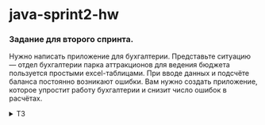 # java-sprint2-hw
### Задание для второго спринта.

Нужно написать приложение для бухгалтерии.
Представьте ситуацию — отдел бухгалтерии парка аттракционов для ведения бюджета пользуется простыми excel-таблицами.
При вводе данных и подсчёте баланса постоянно возникают ошибки. Вам нужно создать приложение, которое упростит работу
бухгалтерии и снизит число ошибок в расчётах.

<details> <summary> ТЗ </summary>  

### Приложение должно предоставлять следующую функциональность:

* Консольный интерфейс для управления программой.
* Считывание месячных и годового отчётов бухгалтерии из файлов и их перевод в объекты приложения.
* Сверка данных по месячным и годовому отчётам.
* Вывод информации о месячных и годовом отчётах.

Для разработки приложения бухгалтерия готова предоставить три месячных отчёта: за январь, февраль и март 2021 года,
а также частичный годовой отчёт за эти же три месяца.
Пока достаточно, чтобы приложение обрабатывало только эти данные.

### Стартовые вводные. Формат входных файлов.
Бухгалтерия готова предоставить данные о своей деятельности в виде файлов в формате CSV — Comma-Separated Values
(англ. «значения, разделённые запятыми»). Каждый файл в формате CSV состоит из набора строк. В первой строке идут
заголовки столбцов. Каждая следующая строка состоит из значений, разделённых символом-разделителем — запятой.

Приложение должно работать с двумя видами файлов-отчётов — месячными и годовым. Нужно будет разбить входящий файл на
составляющие и преобразовать к объектам приложения. Разберём подробнее, как они будут представлены.


### Месячный отчёт
Месячный отчёт содержит данные о доходах и расходах в рамках одного календарного месяца.
* Имена месячных отчётов.

  Файлы с отчётами именуются определённым образом, чтобы упростить их считывание и обработку. Имена файлов с месячными отчётами имеют формат m.YYYYMM.csv, где:

    * m — буква m в начале файла, чтобы отделить отчёты за месяц и отчёты за год;
    * YYYY — год. Например, 2021;
    * MM — месяц строго двумя цифрами. Счёт начинается с единицы, то есть 01 — «январь», а 11 — «ноябрь».


    Примеры: m.202001.csv — месячный отчёт за январь 2020 года, 
             m.201912.csv — месячный отчёт за декабрь 2019 года.

### У каждой строки месячного отчёта — четыре поля:
1. item_name — название товара;
2. is_expense — одно из двух значений: TRUE или FALSE. Обозначает, является ли запись тратой (TRUE) или доходом (FALSE);
3. quantity — количество закупленного или проданного товара;
4. unit_price — стоимость одной единицы товара. Целое число.
* Класс месячного отчёта — MonthlyReport.

### Годовой отчёт
Годовой отчёт содержит информацию обо всех тратах в течение года. На каждый месяц по две записи — общий доход и расход за этот месяц.
* Имя годового отчёта.
  Имя файла с годовым отчётом имеет формат y.YYYY.csv, где:

    * y — буква y в начале файла, чтобы отделить отчёты за месяц и отчёты за год;
    * YYYY — год, например 2021.


    Примеры: y.2020.csv — годовой отчёт за 2020 год, 
             y.2018.csv — годовой отчёт за 2018 год.


### Строка годового отчёта состоит из трёх полей:
1. month — месяц, целое число, обозначается строго двумя цифрами, начиная с единицы, то есть 01 — «январь», а 11 — «ноябрь»;
2. amount — сумма;
3. is_expense — одно из двух значений: true или false. Обозначает, является ли запись тратой (true) или доходом (false).
* В приложении представлен классом YearlyReport.


## Технические требования
Приложение должно иметь консольный интерфейс, считывать месячные и годовой отчёты бухгалтерии из файлов и переводить их
в объекты приложения, сверять данные отчётов, а также выводить о них информацию.
Теперь разберём требования к каждой функциональности подробнее.
## 1. Консольный интерфейс
Консольный интерфейс приложения должен предлагать пользователю выбор из пяти действий:
* Считать все месячные отчёты — прочитать данные из файлов месячных отчётов, сохранить их в память программы.


    💡 При выборе действия «считать все месячные отчёты» должно происходить считывание трёх файлов:
       m.202101.csv
       m.202102.csv
       m.202103.csv

* Считать годовой отчёт — прочитать данные из файла годового отчёта, сохранить их в память программы.


    💡 При выборе действия «считать годовой отчёт» должно происходить считывание из одного файла:
       y.2021.csv

* Сверить отчёты — по сохранённым данным проверить, сходятся ли отчёты за месяцы и за год.
* Вывести информацию обо всех месячных отчётах — по сохранённым данным вывести в консоль имеющуюся информацию.
* Вывести информацию о годовом отчёте — по сохранённым данным вывести в консоль имеющуюся информацию.

После того как действие выбрано и выполнено, программа должна позволять оператору выбрать следующее действие.

Работа программы должна завершаться только при вводе оператором специальной последовательности символов.
Вам нужно придумать такую последовательность самостоятельно.

## 2. Считывание файлов
Содержимое файлов должно приводиться к объектам приложения для дальнейшей обработки.

## 3. Сверка данных
Сверка данных — это проверка, что данные в двух и более разных источниках не противоречат друг другу.
Вам нужно проверить, что информация в годовом отчёте не противоречит информации в месячных отчётах.

Для сверки данных программа должна делать следующее:

1. Проверить, что месячные и годовой отчёты были считаны из файлов. В случае если этого не было сделано, нужно предложить сначала считать данные.
2. Подсчитать суммы доходов и расходов по каждому из месяцев.
3. Сверить полученные суммы с суммой доходов и расходов в отчёте по году.
4. При обнаружении несоответствия программа должна вывести месяц, где оно обнаружено.
5. Если несоответствий не обнаружено, приложение должно вывести только информацию об успешном завершении операции.
## 4. Вывод информации
Программа должна поддерживать вывод информации из месячных и годового отчёта.

* Информация из месячных отчётов.
  При вызове этой функции программа должна выводить следующие данные по каждому из месяцев:
1.  название месяца;
2.  самый прибыльный товар, название товара и сумму;
3.  самую большую трату, название товара и сумму.


    🔥 Перед выполнением подсчётов необходимо проверить, что месячные отчёты были считаны из файла. 
       В случае если этого сделано не было, нужно предложить сначала считать данные.

* Информация из годового отчёта.
  При вызове этой функции программа должна выводить такие данные:
1. рассматриваемый год;
2. прибыль по каждому месяцу;
3. средний расход за все имеющиеся операции в году;
4. средний доход за все имеющиеся операции в году.


    🔥 Перед выполнением подсчётов необходимо проверить, что годовой отчёт был считан из файла. 
       В случае если этого сделано не было, нужно предложить сначала считать данные.
</details>